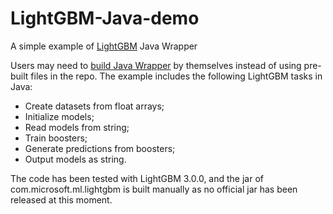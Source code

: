 LightGBM-Java-demo
==================
A simple example of [LightGBM](https://github.com/microsoft/LightGBM) Java Wrapper

Users may need to [build Java Wrapper](https://lightgbm.readthedocs.io/en/latest/Installation-Guide.html#build-java-wrapper) by themselves instead of using pre-built files in the repo. The example includes the following LightGBM tasks in Java:
 * Create datasets from float arrays;
 * Initialize models;
 * Read models from string;
 * Train boosters;
 * Generate predictions from boosters;
 * Output models as string.

The code has been tested with LightGBM 3.0.0, and the jar of com.microsoft.ml.lightgbm is built manually as no official jar has been released at this moment.
